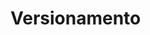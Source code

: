 <html>
<head><title>Atividade de Versionamento</title></head>
<body>
<h1>Versionamento</h1>
</body>
</html>
